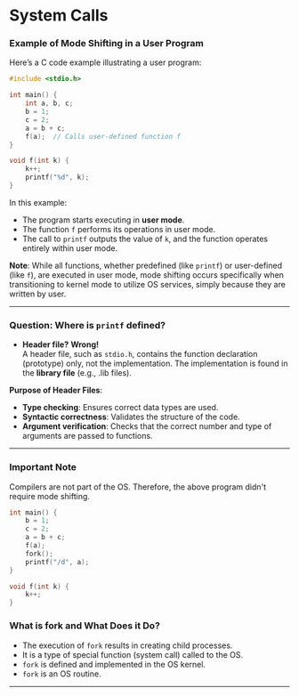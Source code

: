 # System Calls
### Example of Mode Shifting in a User Program

Here’s a C code example illustrating a user program:

```c
#include <stdio.h>

int main() {
    int a, b, c;
    b = 1;
    c = 2;
    a = b + c;
    f(a);  // Calls user-defined function f
}

void f(int k) {
    k++;
    printf("%d", k);
}
```

In this example:
- The program starts executing in **user mode**.
- The function `f` performs its operations in user mode.
- The call to `printf` outputs the value of `k`, and the function operates entirely within user mode.


**Note**: While all functions, whether predefined (like `printf`) or user-defined (like `f`), are executed in user mode, mode shifting occurs specifically when transitioning to kernel mode to utilize OS services, simply because they are written by user.

---

### Question: Where is `printf` defined?
- **Header file?** **Wrong!**  
  A header file, such as `stdio.h`, contains the function declaration (prototype) only, not the implementation. The implementation is found in the **library file** (e.g., .lib files).

**Purpose of Header Files**:
- **Type checking**: Ensures correct data types are used.
- **Syntactic correctness**: Validates the structure of the code.
- **Argument verification**: Checks that the correct number and type of arguments are passed to functions.

---

### Important Note
Compilers are not part of the OS. Therefore, the above program didn't require mode shifting.

```c
int main() {
    b = 1;
    c = 2;
    a = b + c;
    f(a);
    fork();
    printf("/d", a);
}

void f(int k) {
    k++;
}

```

### What is fork and What Does it Do?
- The execution of `fork` results in creating child processes.
- It is a type of special function (system call) called to the OS.
- `fork` is defined and implemented in the OS kernel.
- `fork` is an OS routine.

---